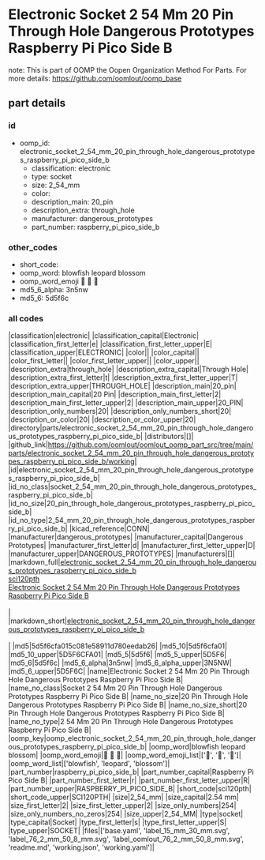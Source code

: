 # Electronic Socket 2 54 Mm 20 Pin Through Hole Dangerous Prototypes Raspberry Pi Pico Side B  

note: This is part of OOMP the Oopen Organization Method For Parts. For more details: https://github.com/oomlout/oomp_base

##  part details





### id
* oomp_id: electronic_socket_2_54_mm_20_pin_through_hole_dangerous_prototypes_raspberry_pi_pico_side_b
  * classification: electronic
  * type: socket
  * size: 2_54_mm
  * color: 
  * description_main: 20_pin
  * description_extra: through_hole
  * manufacturer: dangerous_prototypes
  * part_number: raspberry_pi_pico_side_b

### other_codes
* short_code: 
* oomp_word: blowfish leopard blossom
* oomp_word_emoji :blowfish: :leopard: :blossom:
* md5_6_alpha: 3n5nw
* md5_6: 5d5f6c

### all codes 
|classification|electronic|
|classification_capital|Electronic|
|classification_first_letter|e|
|classification_first_letter_upper|E|
|classification_upper|ELECTRONIC|
|color||
|color_capital||
|color_first_letter||
|color_first_letter_upper||
|color_upper||
|description_extra|through_hole|
|description_extra_capital|Through Hole|
|description_extra_first_letter|t|
|description_extra_first_letter_upper|T|
|description_extra_upper|THROUGH_HOLE|
|description_main|20_pin|
|description_main_capital|20 Pin|
|description_main_first_letter|2|
|description_main_first_letter_upper|2|
|description_main_upper|20_PIN|
|description_only_numbers|20|
|description_only_numbers_short|20|
|description_or_color|20|
|description_or_color_upper|20|
|directory|parts/electronic_socket_2_54_mm_20_pin_through_hole_dangerous_prototypes_raspberry_pi_pico_side_b|
|distributors|[]|
|github_link|https://github.com/oomlout/oomlout_oomp_part_src/tree/main/parts/electronic_socket_2_54_mm_20_pin_through_hole_dangerous_prototypes_raspberry_pi_pico_side_b/working|
|id|electronic_socket_2_54_mm_20_pin_through_hole_dangerous_prototypes_raspberry_pi_pico_side_b|
|id_no_class|socket_2_54_mm_20_pin_through_hole_dangerous_prototypes_raspberry_pi_pico_side_b|
|id_no_size|20_pin_through_hole_dangerous_prototypes_raspberry_pi_pico_side_b|
|id_no_type|2_54_mm_20_pin_through_hole_dangerous_prototypes_raspberry_pi_pico_side_b|
|kicad_reference|CONN|
|manufacturer|dangerous_prototypes|
|manufacturer_capital|Dangerous Prototypes|
|manufacturer_first_letter|d|
|manufacturer_first_letter_upper|D|
|manufacturer_upper|DANGEROUS_PROTOTYPES|
|manufacturers|[]|
|markdown_full|[electronic_socket_2_54_mm_20_pin_through_hole_dangerous_prototypes_raspberry_pi_pico_side_b](https://github.com/oomlout/oomlout_oomp_part_src/tree/main/parts/electronic_socket_2_54_mm_20_pin_through_hole_dangerous_prototypes_raspberry_pi_pico_side_b/working)<br>[sci120pth](https://github.com/oomlout/oomlout_oomp_part_src/tree/main/parts/electronic_socket_2_54_mm_20_pin_through_hole_dangerous_prototypes_raspberry_pi_pico_side_b/working)<br>[Electronic Socket 2 54 Mm 20 Pin Through Hole Dangerous Prototypes Raspberry Pi Pico Side B](https://github.com/oomlout/oomlout_oomp_part_src/tree/main/parts/electronic_socket_2_54_mm_20_pin_through_hole_dangerous_prototypes_raspberry_pi_pico_side_b/working)<br><br>|
|markdown_short|[electronic_socket_2_54_mm_20_pin_through_hole_dangerous_prototypes_raspberry_pi_pico_side_b](https://github.com/oomlout/oomlout_oomp_part_src/tree/main/parts/electronic_socket_2_54_mm_20_pin_through_hole_dangerous_prototypes_raspberry_pi_pico_side_b/working)<br><br>|
|md5|5d5f6cfa015c081e58911d780eedab26|
|md5_10|5d5f6cfa01|
|md5_10_upper|5D5F6CFA01|
|md5_5|5d5f6|
|md5_5_upper|5D5F6|
|md5_6|5d5f6c|
|md5_6_alpha|3n5nw|
|md5_6_alpha_upper|3N5NW|
|md5_6_upper|5D5F6C|
|name|Electronic Socket 2 54 Mm 20 Pin Through Hole Dangerous Prototypes Raspberry Pi Pico Side B|
|name_no_class|Socket 2 54 Mm 20 Pin Through Hole Dangerous Prototypes Raspberry Pi Pico Side B|
|name_no_size|20 Pin Through Hole Dangerous Prototypes Raspberry Pi Pico Side B|
|name_no_size_short|20 Pin Through Hole Dangerous Prototypes Raspberry Pi Pico Side B|
|name_no_type|2 54 Mm 20 Pin Through Hole Dangerous Prototypes Raspberry Pi Pico Side B|
|oomp_key|oomp_electronic_socket_2_54_mm_20_pin_through_hole_dangerous_prototypes_raspberry_pi_pico_side_b|
|oomp_word|blowfish leopard blossom|
|oomp_word_emoji|:blowfish: :leopard: :blossom:|
|oomp_word_emoji_list|[':blowfish:', ':leopard:', ':blossom:']|
|oomp_word_list|['blowfish', 'leopard', 'blossom']|
|part_number|raspberry_pi_pico_side_b|
|part_number_capital|Raspberry Pi Pico Side B|
|part_number_first_letter|r|
|part_number_first_letter_upper|R|
|part_number_upper|RASPBERRY_PI_PICO_SIDE_B|
|short_code|sci120pth|
|short_code_upper|SCI120PTH|
|size|2_54_mm|
|size_capital|2.54 mm|
|size_first_letter|2|
|size_first_letter_upper|2|
|size_only_numbers|254|
|size_only_numbers_no_zeros|254|
|size_upper|2_54_MM|
|type|socket|
|type_capital|Socket|
|type_first_letter|s|
|type_first_letter_upper|S|
|type_upper|SOCKET|
|files|['base.yaml', 'label_15_mm_30_mm.svg', 'label_76_2_mm_50_8_mm.svg', 'label_oomlout_76_2_mm_50_8_mm.svg', 'readme.md', 'working.json', 'working.yaml']|

